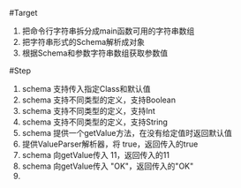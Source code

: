 #Target
1. 把命令行字符串拆分成main函数可用的字符串数组
1. 把字符串形式的Schema解析成对象
1. 根据Schema和参数字符串数组获取参数值


#Step
1. schema 支持传入指定Class和默认值
1. schema 支持不同类型的定义，支持Boolean
1. schema 支持不同类型的定义，支持Int
1. schema 支持不同类型的定义，支持String
1. schema 提供一个getValue方法，在没有给定值时返回默认值
1. 提供ValueParser解析器，将 true，返回传入的true
1. schema 向getValue传入 11，返回传入的11
1. schema 向getValue传入 "OK"，返回传入的"OK"
1. 
